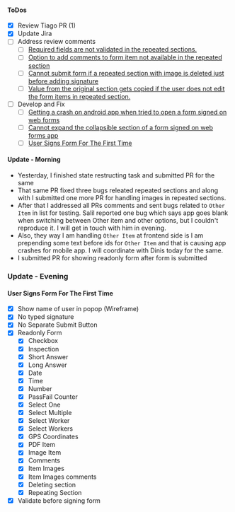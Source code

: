 #### ToDos
- [x] Review Tiago PR (1)
- [x] Update Jira
- [ ] Address review comments
  - [ ] [Required fields are not validated in the repeated sections.](https://www.pivotaltracker.com/story/show/163039925)
  - [ ] [Option to add comments to form item not available in the repeated section](https://www.pivotaltracker.com/story/show/163039280)
  - [ ] [Cannot submit form if a repeated section with image is deleted just before adding signature](https://www.pivotaltracker.com/story/show/163072168)
  - [ ] [Value from the original section gets copied if the user does not edit the form items in repeated section.](https://www.pivotaltracker.com/story/show/163040644)
- [ ] Develop and Fix
  - [ ] [Getting a crash on android app when tried to open a form signed on web forms](https://www.pivotaltracker.com/story/show/163077180)
  - [ ] [Cannot expand the collapsible section of a form signed on web forms app](https://www.pivotaltracker.com/story/show/163136318)
  - [ ] [User Signs Form For The First Time](https://www.pivotaltracker.com/story/show/162653536)

#### Update - Morning
- Yesterday, I finished state restructing task and submitted PR for the same
- That same PR fixed three bugs releated repeated sections and along with I submitted one more PR for handling images in repeated sections.
- After that I addressed all PRs comments and sent bugs related to `Other Item` in list for testing. Salil reported one bug which says app goes blank when switching between Other item and other options, but I couldn't reproduce it. I will get in touch with him in evening.
- Also, they way I am handling `Other Item` at frontend side is I am prepending some text before ids for `Other Item` and that is causing app crashes for mobile app. I will coordinate with Dinis today for the same.
- I submitted PR for showing readonly form after form is submitted

### Update - Evening

#### User Signs Form For The First Time
- [x] Show name of user in popop (Wireframe)
- [x] No typed signature
- [x] No Separate Submit Button
- [x] Readonly Form
  - [x] Checkbox
  - [x] Inspection
  - [x] Short Answer
  - [x] Long Answer
  - [x] Date
  - [x] Time
  - [x] Number
  - [x] PassFail Counter
  - [x] Select One
  - [x] Select Multiple
  - [x] Select Worker
  - [x] Select Workers
  - [x] GPS Coordinates
  - [x] PDF Item
  - [x] Image Item
  - [x] Comments
  - [x] Item Images
  - [x] Item Images comments
  - [x] Deleting section
  - [x] Repeating Section
- [x] Validate before signing form
